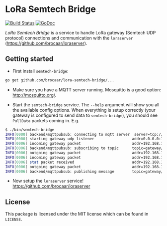 # LoRa Semtech Bridge

[![Build Status](https://travis-ci.org/brocaar/lora-semtech-bridge.svg?branch=master)](https://travis-ci.org/brocaar/lora-semtech-bridge)
[![GoDoc](https://godoc.org/github.com/brocaar/lora-semtech-bridge/cmd/semtech-bridge?status.svg)](https://godoc.org/github.com/brocaar/lora-semtech-bridge/cmd/semtech-bridge)

*LoRa Semtech Bridge* is a service to handle LoRa gateway (Semtech UDP protocol)
connections and communication with the ``loraserver`` (https://github.com/brocaar/loraserver).

## Getting started

* First install ``semtech-bridge``:

``` bash
go get github.com/brocaar/lora-semtech-bridge/...
```

* Make sure you have a MQTT server running. Mosquitto is a good option:
   http://mosquitto.org/.

* Start the ``semtech-bridge`` service. The ``--help`` argument will show
   you all the available config options. When everything is setup correctly
   (your gateway is configured to send data to ``semtech-bridge``), you
   should see ``PullData`` packets coming in. E.g.

``` bash
$ ./bin/semtech-bridge
INFO[0000] backend/mqttpubsub: connecting to mqtt server  server=tcp://127.0.0.1:1883
INFO[0000] starting gateway udp listener                 addr=0.0.0.0:1700
INFO[0006] incoming gateway packet                       addr=192.168.1.4:54993 type=PullData
INFO[0006] backend/mqttpubsub: subscribing to topic      topic=gateway/1dee08d0b691d149/tx
INFO[0006] outgoing gateway packet                       addr=192.168.1.4:54993 type=PullACK
INFO[0006] incoming gateway packet                       addr=192.168.1.4:51926 type=PushData
INFO[0006] stat packet received                          addr=192.168.1.4:51926 mac=1dee08d0b691d149
INFO[0006] outgoing gateway packet                       addr=192.168.1.4:51926 type=PushACK
INFO[0006] backend/mqttpubsub: publishing message        topic=gateway/1dee08d0b691d149/stats
```

* Now setup the ``loraserver`` service! https://github.com/brocaar/loraserver

## License

This package is licensed under the MIT license which can be found in ``LICENSE``.
